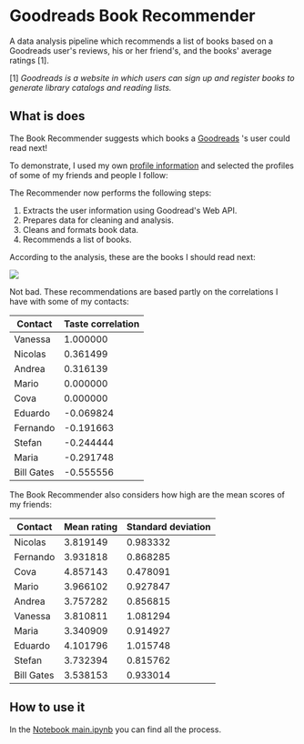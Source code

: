 # Goodreads Book Recommender

A data analysis pipeline which recommends a list of books based on a Goodreads user's reviews, his or her friend's, and the books' average ratings [1].

[1] *Goodreads is a website in which users can sign up and register books to generate library catalogs and reading lists.*



## What is does

The Book Recommender suggests which books a [Goodreads](https://www.goodreads.com/) 's user could read next!

To demonstrate, I used my own [profile information]() and selected the profiles of some of my friends and people I follow:







The Recommender now performs the following steps:

1. Extracts the user information using Goodread's Web API.
2. Prepares data for cleaning and analysis.
3. Cleans and formats book data.
4. Recommends a list of books.

According to the analysis, these are the books I should read next:

![](https://github.com/FranciscoGalan/Goodreads_Book_Recommender/blob/main/Media/recommended_books_francisco_galan.PNG)

Not bad. These recommendations are based partly on the correlations I have with some of my contacts:

| Contact    | Taste correlation |
| ---------- | ----------------- |
| Vanessa    | 1.000000          |
| Nicolas    | 0.361499          |
| Andrea     | 0.316139          |
| Mario      | 0.000000          |
| Cova       | 0.000000          |
| Eduardo    | -0.069824         |
| Fernando   | -0.191663         |
| Stefan     | -0.244444         |
| Maria      | -0.291748         |
| Bill Gates | -0.555556         |

The Book Recommender also considers how high are the mean scores of my friends:

| Contact    | Mean rating | Standard deviation |
| ---------- | ----------- | ------------------ |
| Nicolas    | 3.819149    | 0.983332           |
| Fernando   | 3.931818    | 0.868285           |
| Cova       | 4.857143    | 0.478091           |
| Mario      | 3.966102    | 0.927847           |
| Andrea     | 3.757282    | 0.856815           |
| Vanessa    | 3.810811    | 1.081294           |
| Maria      | 3.340909    | 0.914927           |
| Eduardo    | 4.101796    | 1.015748           |
| Stefan     | 3.732394    | 0.815762           |
| Bill Gates | 3.538153    | 0.933014           |



## How to use it

In the [Notebook main.ipynb](https://nbviewer.jupyter.org/github/FranciscoGalan/Goodreads_Book_Recommender/blob/main/main.ipynb) you can find all the process.